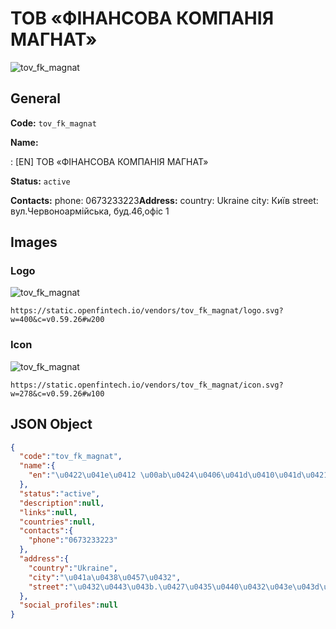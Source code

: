 
# ТОВ «ФІНАНСОВА КОМПАНІЯ МАГНАТ» 
![tov_fk_magnat](https://static.openfintech.io/vendors/tov_fk_magnat/logo.svg?w=400&c=v0.59.26#w200)  

## General 
 
**Code:** `tov_fk_magnat` 
 
**Name:** 
 
:	[EN] ТОВ «ФІНАНСОВА КОМПАНІЯ МАГНАТ» 
 
**Status:** `active` 
 
**Contacts:** 
phone: 0673233223**Address:** 
country: Ukraine 
city: Київ 
street: вул.Червоноармійська, буд.46,офіс 1 

## Images 

### Logo 
 
![tov_fk_magnat](https://static.openfintech.io/vendors/tov_fk_magnat/logo.svg?w=400&c=v0.59.26#w200)  

```
https://static.openfintech.io/vendors/tov_fk_magnat/logo.svg?w=400&c=v0.59.26#w200
```  

### Icon 
 
![tov_fk_magnat](https://static.openfintech.io/vendors/tov_fk_magnat/icon.svg?w=278&c=v0.59.26#w100)  

```
https://static.openfintech.io/vendors/tov_fk_magnat/icon.svg?w=278&c=v0.59.26#w100
```  

## JSON Object 

```json
{
  "code":"tov_fk_magnat",
  "name":{
    "en":"\u0422\u041e\u0412 \u00ab\u0424\u0406\u041d\u0410\u041d\u0421\u041e\u0412\u0410 \u041a\u041e\u041c\u041f\u0410\u041d\u0406\u042f \u041c\u0410\u0413\u041d\u0410\u0422\u00bb"
  },
  "status":"active",
  "description":null,
  "links":null,
  "countries":null,
  "contacts":{
    "phone":"0673233223"
  },
  "address":{
    "country":"Ukraine",
    "city":"\u041a\u0438\u0457\u0432",
    "street":"\u0432\u0443\u043b.\u0427\u0435\u0440\u0432\u043e\u043d\u043e\u0430\u0440\u043c\u0456\u0439\u0441\u044c\u043a\u0430, \u0431\u0443\u0434.46,\u043e\u0444\u0456\u0441 1"
  },
  "social_profiles":null
}
```  
